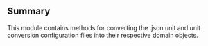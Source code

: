 ## Summary
This module contains methods for converting the .json unit and unit conversion configuration files into their respective domain objects.